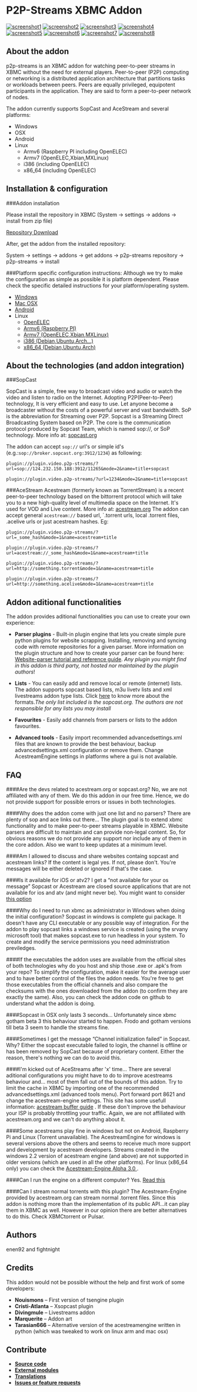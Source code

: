 P2P-Streams XBMC Addon
================

[![screenshot1](http://t.imgbox.com/DtEF1B3b)](http://i.imgbox.com/DtEF1B3b.png)
[![screenshot2](http://t.imgbox.com/QtmPKURK)](http://i.imgbox.com/QtmPKURK.png)
[![screenshot3](http://t.imgbox.com/UMa9SpHi)](http://i.imgbox.com/UMa9SpHi.png)
[![screenshot4](http://t.imgbox.com/PN8YALYm)](http://i.imgbox.com/PN8YALYm.png)
[![screenshot5](http://t.imgbox.com/5L4R9PrT)](http://i.imgbox.com/5L4R9PrT.png)
[![screenshot6](http://t.imgbox.com/9wYcPmNp)](http://i.imgbox.com/9wYcPmNp.png)
[![screenshot7](http://t.imgbox.com/Pg0q8R6u)](http://i.imgbox.com/Pg0q8R6u.png)
[![screenshot8](http://t.imgbox.com/aUSDYYma)](http://i.imgbox.com/aUSDYYma.png)

About the addon
----------
p2p-streams is an XBMC addon for watching peer-to-peer streams in XBMC without the need for external players. Peer-to-peer (P2P) computing or networking is a distributed application architecture that partitions tasks or workloads between peers. Peers are equally privileged, equipotent participants in the application. They are said to form a peer-to-peer network of nodes.

The addon currently supports SopCast and AceStream and several platforms:
* Windows
* OSX
* Android
* Linux
  * Armv6 (Raspberry PI including OpenELEC)
  * Armv7 (OpenELEC,Xbian,MXLinux)
  * i386 (including OpenELEC)
  * x86_64 (including OpenELEC)
  
Installation & configuration
----------
###Addon installation

Please install the repository in XBMC (System → settings → addons → install from zip file)

[Repository Download](http://p2p-strm.googlecode.com/svn/addons/repository.p2p-streams.xbmc/repository.p2p-streams.xbmc-1.0.3.zip)

After, get the addon from the installed repository:

System → settings → addons → get addons → p2p-streams repository → p2p-streams → install

###Platform specific configuration instructions:
Although we try to make the configuration as simple as possible it is platform dependent. Please check the specific detailed instructions for your platform/operating system.

* [Windows](https://github.com/enen92/P2P-Streams-XBMC/wiki/Windows-configuration)
* [Mac OSX](https://github.com/enen92/P2P-Streams-XBMC/wiki/Mac-OSX-configuration)
* [Android](https://github.com/enen92/P2P-Streams-XBMC/wiki/Android-Configuration)
* Linux
  * [OpenELEC](https://github.com/enen92/P2P-Streams-XBMC/wiki/OpenELEC-configuration)
  * [Armv6 (Raspberry PI)](https://github.com/enen92/P2P-Streams-XBMC/wiki/Linux-Armv6-Configuration)
  * [Armv7 (OpenELEC,Xbian,MXLinux)](https://github.com/enen92/P2P-Streams-XBMC/wiki/Linux-Armv7-Configuration)
  * [i386 (Debian,Ubuntu,Arch...)](https://github.com/enen92/P2P-Streams-XBMC/wiki/Linux-(i386-and-x86_64)-configuration)
  * [x86_64 (Debian,Ubuntu,Arch)](https://github.com/enen92/P2P-Streams-XBMC/wiki/Linux-(i386-and-x86_64)-configuration)
  
About the technologies (and addon integration)
----------
###SopCast

SopCast is a simple, free way to broadcast video and audio or watch the video and listen to radio on the Internet. Adopting P2P(Peer-to-Peer) technology, It is very efficient and easy to use. Let anyone become a broadcaster without the costs of a powerful server and vast bandwidth. SoP is the abbreviation for Streaming over P2P. Sopcast is a Streaming Direct Broadcasting System based on P2P. The core is the communication protocol produced by Sopcast Team, which is named sop://, or SoP technology. More info at: [sopcast.org](http://sopcast.org)

The addon can accept `sop://` url's or simple id's (e.g.:`sop://broker.sopcast.org:3912/1234`) as following:

`plugin://plugin.video.p2p-streams/?url=sop://124.232.150.188:3912/11265&mode=2&name=title+sopcast`

`plugin://plugin.video.p2p-streams/?url=1234&mode=2&name=title+sopcast`

###AceStream
Acestream (formerly known as TorrentStream) is a recent peer-to-peer technology based on the bittorrent protocol which will take you to a new high-quality level of multimedia space on the Internet. It's used for VOD and Live content. More info at: [acestream.org](http://acestream.org)
The addon can accept general `acestream://` based url, `.torrent urls, local .torrent files, .acelive urls or just acestream hashes. Eg:

`plugin://plugin.video.p2p-streams/?url=_some_hash&mode=1&name=acestream+title`

`plugin://plugin.video.p2p-streams/?url=acestream://_some_hash&mode=1&name=acestream+title`

`plugin://plugin.video.p2p-streams/?url=http://something.torrent&mode=1&name=acestream+title`

`plugin://plugin.video.p2p-streams/?url=http://something.acelive&mode=1&name=acestream+title`

Addon aditional functionalities
----------
The addon provides aditional functionalities you can use to create your own experience:
* **Parser plugins** - Built-in plugin engine that lets you create simple pure python plugins for website scrapping. Installing, removing and syncing code with remote repositories for a given parser. More information on the plugin structure and how to create your parser can be found here: [Website-parser tutorial and reference guide](https://github.com/enen92/P2P-Streams-XBMC/wiki/Website-Parser-tutorial). _Any plugin you might find in this addon is third party, not hosted nor maintained by the plugin authors_!
  
* **Lists** - You can easily add and remove local or remote (internet) lists. The addon supports sopcast based lists, m3u livetv lists and xml livestreams addon type lists. Click [here](https://github.com/enen92/P2P-Streams-XBMC/wiki/Lists) to know more about the formats._The only list included is the sopcast.org. The authors are not responsible for any lists you may install_
  
* **Favourites** - Easily add channels from parsers or lists to the addon favourites.
  
* **Advanced tools** - Easily import recommended advancedsettings.xml files that are known to provide the best behaviour, backup advancedsettings.xml configuration or remove them. Change AcestreamEngine settings in platforms where a gui is not available.

FAQ
----------
####Are the devs related to acestream.org or sopcast.org?
No, we are not affiliated with any of them. We do this addon in our free time. Hence, we do not provide support for possible errors or issues in both technologies. 

####Why does the addon come with just one list and no parsers? There are plenty of sop and ace links out there...
The plugin goal is to extend xbmc functionality and to make peer-to-peer streams playable in XBMC. Website parsers are difficult to maintain and can provide non-legal content. So, for obvious reasons we do not provide any support nor include any of them in the core addon. Also we want to keep updates at a minimum level.

####Am I allowed to discuss and share websites containg sopcast and acestream links?
If the content is legal yes. If not, please don't. You're messages will be either deleted or ignored if that's the case. 

####Is it available for iOS or atv2? I get a “not available for your os message”
Sopcast or Acestream are closed source applications that are not available for ios and atv (and might never be). You might want to consider [this option](https://github.com/enen92/P2P-Streams-XBMC/wiki/Using-an-acestream-engine-running-on-a-different-location)

####Why do I need to run xbmc as administrator in Windows when doing the initial configuration?
Sopcast in windows is complete gui package. It doesn't have any CLI executable or any possible way of integration. For the addon to play sopcast links a windows service is created (using the srvany microsoft tool) that makes sopcast.exe to run headless in your system. To create and modify the service permissions you need administration previledges.

####If the executables the addon uses are available from the official sites of both technologies why do you host and ship those .exe or .apk's from your repo?
To simplify the configuration, make it easier for the average user and to have better control of the files the addon needs. You're free to get those executables from the official channels and also compare the checksums with the ones downloaded from the addon (to confirm they are exactly the same). Also, you can check the addon code on github to understand what the addon is doing.

####Sopcast in OSX only lasts 3 seconds...
Unfortunately since xbmc gotham beta 3 this behaviour started to happen. Frodo and gotham versions till beta 3 seem to handle the streams fine. 

####Sometimes I get the message “Channel initialization failed” in Sopcast. Why?
Either the sopcast executable failed to login, the channel is offline or has been removed by SopCast because of proprietary content. Either the reason, there's nothing we can do to avoid this. 

####I'm kicked out of AceStreams after 'x' time...
There are several aditional configurations you might have to do to improve acestreams behaviour and... most of them fall out of the bounds of this addon.  Try to limit the cache in XBMC by importing one of the recommended advancedsettings.xml (advanced tools menu). Port forward port 8621 and change the acestream-engine settings. This site has some usefull information: [acestream buffer guide](http://acestreamguide.com/buffering/) . If these don't improve the behaviour your ISP is probably throttling your traffic.
Again, we are not affiliated with acestream.org and we can't do anything about it.

####Some acestreams play fine in windows but not on Android, Raspberry Pi and Linux (Torrent unavailable).
The AcestreamEngine for windows is several versions above the others and seems to receive much more support and development by acestream developers. Streams created in the windows 2.2 version of acestream engine (and above) are not supported in older versions (which are used in all the other platforms). For linux (x86_64 only) you can check the [Acestream-Engine Alpha 3.0 ](http://wiki.acestream.org/wiki/index.php/AceStream_3.0.0_alpha/en).

####Can I run the engine on a different computer?
Yes. [Read this](https://github.com/enen92/P2P-Streams-XBMC/wiki/Using-an-acestream-engine-running-on-a-different-location)

####Can I stream normal torrents with this plugin? 
The Acestream-Engine provided by acestream.org can stream normal .torrent files. Since this addon is nothing more than the implementation of its public API...it can play them in XBMC as well.
However in our opinion there are better alternatives to do this. Check XBMCtorrent or Pulsar.

Authors
----------
enen92 and fightnight

Credits
----------
This addon would not be possible without the help and first work of some developers:

* **Nouismons** – First version of tsengine plugin
* **Cristi-Atlanta** – Xsopcast plugin
* **Divingmule** – Livestreams addon
* **Marquerite** – Addon art
* **Tarasian666** – Alternative version of the acestreamengine written in python (which was tweaked to work on linux arm and mac osx)

Contribute
----------
* [**Source code**](https://github.com/enen92/P2P-Streams-XBMC/tree/master/plugin.video.p2p-streams)
* [**External modules**](https://github.com/enen92/P2P-Streams-XBMC--Modules-)
* [**Translations**](https://github.com/enen92/P2P-Streams-XBMC/blob/master/plugin.video.p2p-streams/resources/language/English/strings.xml)
* [**Issues or feature requests**](https://github.com/enen92/P2P-Streams-XBMC/issues)
